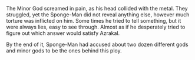 The Minor God screamed in pain, as his head collided with the metal. They struggled, yet the Sponge-Man did not reveal anything else, however much torture was inflicted on him. Some times he tried to tell something, but it were always lies, easy to see through. Almost as if he desperately tried to figure out which answer would satisfy Azrakal.

By the end of it, Sponge-Man had accused about two dozen different gods and minor gods to be the ones behind this ploy.